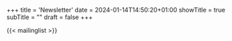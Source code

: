 +++
title = 'Newsletter'
date = 2024-01-14T14:50:20+01:00
showTitle = true
subTitle = ""
draft = false
+++

{{< mailinglist >}}

